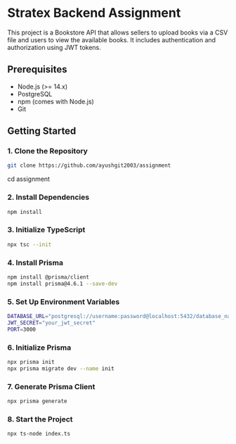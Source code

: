   # Stratex Backend Assignment
  This project is a Bookstore API that allows sellers to upload books via a CSV file and users to view the available books. It includes authentication and authorization using JWT tokens.

  ## Prerequisites

  - Node.js (>= 14.x)
  - PostgreSQL
  - npm (comes with Node.js)
  - Git

  ## Getting Started

  ### 1. Clone the Repository

  ```bash
  git clone https://github.com/ayushgit2003/assignment
  ```
  cd assignment

  ### 2.  Install Dependencies

  ```bash
  npm install
  ```

  ### 3. Initialize TypeScript
  ```bash
  npx tsc --init
  ```

  ### 4. Install Prisma
  ```bash
  npm install @prisma/client
  npm install prisma@4.6.1 --save-dev
  ```

  ### 5. Set Up Environment Variables
  ```bash
  DATABASE_URL="postgresql://username:password@localhost:5432/database_name?schema=public"
  JWT_SECRET="your_jwt_secret"
  PORT=3000
  ```

  ### 6. Initialize Prisma
  ```bash
  npx prisma init
  npx prisma migrate dev --name init
  ```

  ### 7. Generate Prisma Client
  ```bash
  npx prisma generate
  ```


  ### 8. Start the Project
  ```bash
  npx ts-node index.ts
  ```
    
 